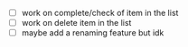 - [ ] work on complete/check of item in the list
- [ ] work on delete item in the list
- [ ] maybe add a renaming feature but idk 
